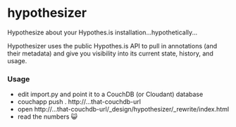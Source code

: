 # hypothesizer

Hypothesize about your Hypothes.is installation...hypothetically...

Hypothesizer uses the public Hypothes.is API to pull in annotations (and their
metadata) and give you visibility into its current state, history, and usage.

### Usage
 - edit import.py and point it to a CouchDB (or Cloudant) database
 - couchapp push . http://...that-couchdb-url
 - open http://...that-couchdb-url/_design/hypothesizer/_rewrite/index.html
 - read the numbers :smiley_cat:
